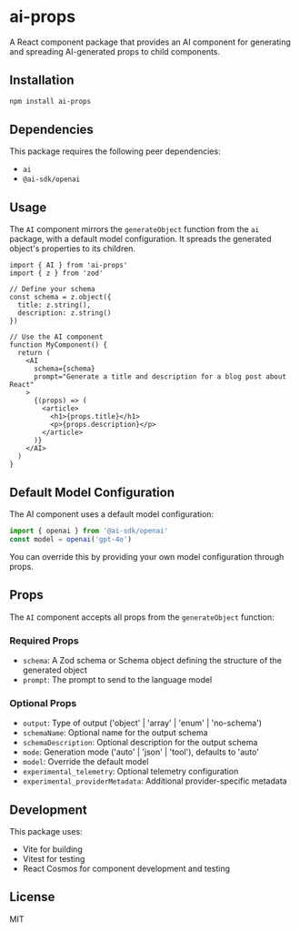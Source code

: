 # ai-props

A React component package that provides an AI component for generating and spreading AI-generated props to child components.

## Installation

```bash
npm install ai-props
```

## Dependencies

This package requires the following peer dependencies:
- `ai`
- `@ai-sdk/openai`

## Usage

The `AI` component mirrors the `generateObject` function from the `ai` package, with a default model configuration. It spreads the generated object's properties to its children.

```tsx
import { AI } from 'ai-props'
import { z } from 'zod'

// Define your schema
const schema = z.object({
  title: z.string(),
  description: z.string()
})

// Use the AI component
function MyComponent() {
  return (
    <AI
      schema={schema}
      prompt="Generate a title and description for a blog post about React"
    >
      {(props) => (
        <article>
          <h1>{props.title}</h1>
          <p>{props.description}</p>
        </article>
      )}
    </AI>
  )
}
```

## Default Model Configuration

The AI component uses a default model configuration:

```typescript
import { openai } from '@ai-sdk/openai'
const model = openai('gpt-4o')
```

You can override this by providing your own model configuration through props.

## Props

The `AI` component accepts all props from the `generateObject` function:

### Required Props
- `schema`: A Zod schema or Schema object defining the structure of the generated object
- `prompt`: The prompt to send to the language model

### Optional Props
- `output`: Type of output ('object' | 'array' | 'enum' | 'no-schema')
- `schemaName`: Optional name for the output schema
- `schemaDescription`: Optional description for the output schema
- `mode`: Generation mode ('auto' | 'json' | 'tool'), defaults to 'auto'
- `model`: Override the default model
- `experimental_telemetry`: Optional telemetry configuration
- `experimental_providerMetadata`: Additional provider-specific metadata

## Development

This package uses:
- Vite for building
- Vitest for testing
- React Cosmos for component development and testing

## License

MIT
